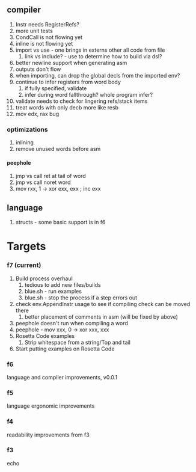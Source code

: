 ## compiler

1. Instr needs RegisterRefs?
1. more unit tests
1. CondCall is not flowing yet
1. inline is not flowing yet
1. import vs use - one brings in externs other all code from file
   1. link vs include? - use to determine how to build via dsl?
1. better newline support when generating asm
1. outputs don't flow
1. when importing, can drop the global decls from the imported env?
1. continue to infer registers from word body
   1. if fully specified, validate
   1. infer during word fallthrough? whole program infer?
1. validate needs to check for lingering refs/stack items
1. treat words with only decb more like resb
1. mov edx, rax bug

### optimizations

1. inlining
1. remove unused words before asm

#### peephole

1. jmp vs call ret at tail of word
1. jmp vs call noret word
1. mov rxx, 1 -> xor exx, exx ; inc exx

## language

1. structs - some basic support is in f6

# Targets

### f7 (current)

1. Build process overhaul
   1. tedious to add new files/builds
   1. blue.sh - run examples
   1. blue.sh - stop the process if a step errors out
1. check env.AppendInstr usage to see if compiling check can be moved there
   1. better placement of comments in asm (will be fixed by above)
1. peephole doesn't run when compiling a word
1. peephole - mov xxx, 0 -> xor xxx, xxx
1. Rosetta Code examples
   1. Strip whitespace from a string/Top and tail
1. Start putting examples on Rosetta Code

### f6

language and compiler improvements, v0.0.1

### f5

language ergonomic improvements

### f4

readability improvements from f3

### f3

echo
